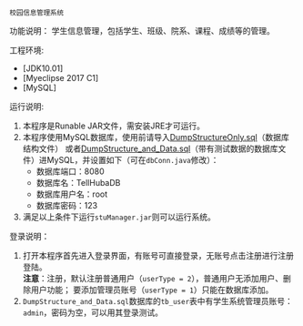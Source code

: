 ﻿                                                                                                       	校园信息管理系统

功能说明：
学生信息管理，包括学生、班级、院系、课程、成绩等的管理。

 工程环境:
* [JDK10.01]
* [Myeclipse 2017 C1]
* [MySQL]

运行说明:

1. 本程序是Runable JAR文件，需安装JRE才可运行。  
2. 本程序使用MySQL数据库，使用前请导入[DumpStructureOnly.sql](database/DumpStructureOnly.sql)（数据库结构文件）
或者[DumpStructure_and_Data.sql](database/DumpStructure_and_Data.sql)（带有测试数据的数据库文件）进MySQL，并设置如下（可在`dbConn.java`修改）：
    * 数据库端口：8080
    * 数据库名：TellHubaDB
    * 数据库用户名：root
    * 数据库密码：123
3. 满足以上条件下运行`stuManager.jar`则可以运行系统。

登录说明：
1. 打开本程序首先进入登录界面，有账号可直接登录，无账号点击注册进行注册登陆。  
**注意**：注册，默认注册普通用户（`userType = 2`），普通用户无添加用户、删除用户功能；
   要添加管理员账号（`userType = 1`）只能在数据库添加。
2. `DumpStructure_and_Data.sql`数据库的`tb_user`表中有学生系统管理员账号：`admin`，密码为空，可以用其登录测试。
